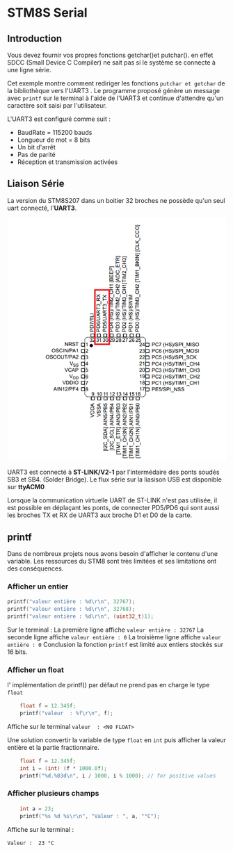 ﻿# STM8S Serial

## Introduction
Vous devez fournir vos propres fonctions getchar()et putchar(). en effet SDCC (Small Device C Compiler) ne sait pas si le système se connecte à une ligne série.

Cet exemple montre comment rediriger les fonctions `putchar et getchar` de la bibliothèque  vers l'UART3 . Le programme proposé génère un message avec `printf` sur le terminal à l'aide de l'UART3 et continue d'attendre qu'un caractère soit saisi par l'utilisateur.

L'UART3 est configuré comme suit :

-   BaudRate = 115200 bauds
-   Longueur de mot = 8 bits
-   Un bit d'arrêt
-   Pas de parité
-   Réception et transmission activées

## Liaison Série

La version du STM8S207 dans un boitier  32 broches ne possède qu'un seul uart connecté, l'**UART3**.

![Brochage STM8S207](/02_serial/brochageSTM8S2007.png)

UART3  est connecté  à  **ST-LINK/V2-1** par l'intermédaire des ponts soudés SB3 et SB4. (Solder Bridge). Le flux série sur la liasison USB est disponible sur **ttyACM0** 

Lorsque la communication virtuelle UART de ST-LINK n'est pas utilisée,  il est possible en déplaçant les ponts, de connecter PD5/PD6 qui sont aussi les broches TX et RX de UART3 aux broche D1 et D0 de la carte.

## printf
Dans de nombreux projets nous avons besoin d'afficher le contenu d'une variable. Les ressources du STM8 sont très limitées et ses limitations ont des conséquences.

### Afficher un entier
```c
printf("valeur entière : %d\r\n", 32767);
printf("valeur entière : %d\r\n", 32768);
printf("valeur entière : %d\r\n", (uint32_t)1);
```
Sur le terminal :
La première ligne  affiche  `valeur entière : 32767`
La seconde ligne affiche  `valeur entière : 0`
La troisième ligne affiche  `valeur entière : 0`
Conclusion la fonction `printf` est limité aux entiers stockés sur 16 bits. 

### Afficher un float
l' implémentation  de printf() par défaut  ne prend pas en charge le type `float`

```c
	float f = 12.345f;
    printf("valeur  : %f\r\n", f);
```
Affiche sur le terminal
`valeur  : <NO FLOAT>`


Une solution convertir la variable de type `float` en `int` puis afficher la valeur entière et la partie fractionnaire.
```c
    float f = 12.345f;
    int i = (int) (f * 1000.0f);
    printf("%d.%03d\n", i / 1000, i % 1000); // for positive values
```

### Afficher plusieurs champs
```c
	int a = 23;
    printf("%s %d %s\r\n", "Valeur : ", a, "°C");
```
Affiche sur le terminal :

    Valeur :  23 °C




